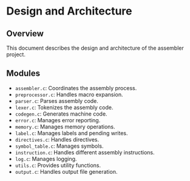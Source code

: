 # Design and Architecture

## Overview
This document describes the design and architecture of the assembler project.

## Modules
- `assembler.c`: Coordinates the assembly process.
- `preprocessor.c`: Handles macro expansion.
- `parser.c`: Parses assembly code.
- `lexer.c`: Tokenizes the assembly code.
- `codegen.c`: Generates machine code.
- `error.c`: Manages error reporting.
- `memory.c`: Manages memory operations.
- `label.c`: Manages labels and pending writes.
- `directives.c`: Handles directives.
- `symbol_table.c`: Manages symbols.
- `instruction.c`: Handles different assembly instructions.
- `log.c`: Manages logging.
- `utils.c`: Provides utility functions.
- `output.c`: Handles output file generation.

